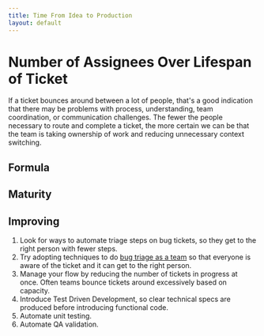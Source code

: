 ```yaml
---
title: Time From Idea to Production
layout: default
---
```

# Number of Assignees Over Lifespan of Ticket
If a ticket bounces around between a lot of people, that's a good indication that there may be problems with process, understanding, team coordination, or communication challenges. The fewer the people necessary to route and complete a ticket, the more certain we can be that the team is taking ownership of work and reducing unnecessary context switching.

## Formula
## Maturity
## Improving
1. Look for ways to automate triage steps on bug tickets, so they get to the right person with fewer steps.
2. Try adopting techniques to do [bug triage as a team](https://softwareengineering.stackexchange.com/questions/293339/when-to-have-bug-triage-meetings-in-scrum-process) so that everyone is aware of the ticket and it can get to the right person.
3. Manage your flow by reducing the number of tickets in progress at once. Often teams bounce tickets around excessively based on capacity.
4. Introduce Test Driven Development, so clear technical specs are produced before introducing functional code.
5. Automate unit testing.
6. Automate QA validation.